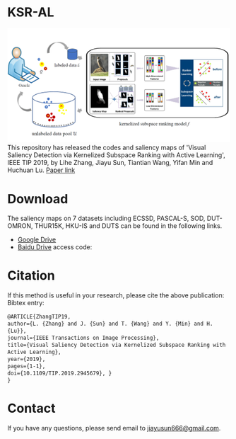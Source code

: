 ﻿# KSR-AL
![KSR-AL](resources/ksral.png)</br>
This repository has released the codes and saliency maps of 'Visual Saliency Detection via Kernelized Subspace Ranking with Active Learning', IEEE TIP 2019,
by Lihe Zhang, Jiayu Sun, Tiantian Wang, Yifan Min and Huchuan Lu.
[Paper link](https://pan.baidu.com/s/1O6wyEFrZ6avWgVvn2DTb8g)

# Download
The saliency maps on 7 datasets including ECSSD, PASCAL-S, SOD, DUT-OMRON, THUR15K, HKU-IS and DUTS can be found in the following links.
- [Google Drive](https://drive.google.com/file/d/)
- [Baidu Drive](https://pan.baidu.com/s/1k7dTiUPMptmIgPVgSP3LUQ) access code: 

# Citation
If this method is useful in your research, please cite the above publication: Bibtex entry:
```
@ARTICLE{ZhangTIP19, 
author={L. {Zhang} and J. {Sun} and T. {Wang} and Y. {Min} and H. {Lu}},
journal={IEEE Transactions on Image Processing}, 
title={Visual Saliency Detection via Kernelized Subspace Ranking with Active Learning}, 
year={2019}, 
pages={1-1}, 
doi={10.1109/TIP.2019.2945679}, }
}  
```

# Contact

If you have any questions, please send email to jiayusun666@gmail.com.
